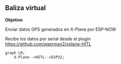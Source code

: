 ## Baliza virtual

**Objetivo**

Enviar datos GPS generados en X-Plane por ESP-NOW

Recibe los datos por serial desde el plugin https://github.com/qgerman2/xplane-HITL

```mermaid
graph LR;
    X-Plane-->HITL-->ESP32;

```